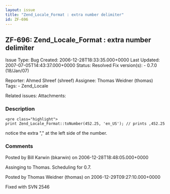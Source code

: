 ```yaml
---
layout: issue
title: "Zend_Locale_Format : extra number delimiter"
id: ZF-696
---
```


ZF-696: Zend\_Locale\_Format : extra number delimiter
-----------------------------------------------------

 Issue Type: Bug Created: 2006-12-28T18:33:35.000+0000 Last Updated: 2007-07-05T14:43:37.000+0000 Status: Resolved Fix version(s): - 0.7.0 (18/Jan/07)
 
 Reporter:  Ahmed Shreef (shreef)  Assignee:  Thomas Weidner (thomas)  Tags: - Zend\_Locale
 
 Related issues: 
 Attachments: 
### Description

 
    <pre class="highlight">
    print Zend_Locale_Format::toNumber(452.25, 'en_US'); // prints ,452.25


notice the extra "," at the left side of the number.

 

 

### Comments

Posted by Bill Karwin (bkarwin) on 2006-12-28T18:48:05.000+0000

Assinging to Thomas. Scheduling for 0.7.

 

 

Posted by Thomas Weidner (thomas) on 2006-12-29T09:27:10.000+0000

Fixed with SVN 2546

 

 